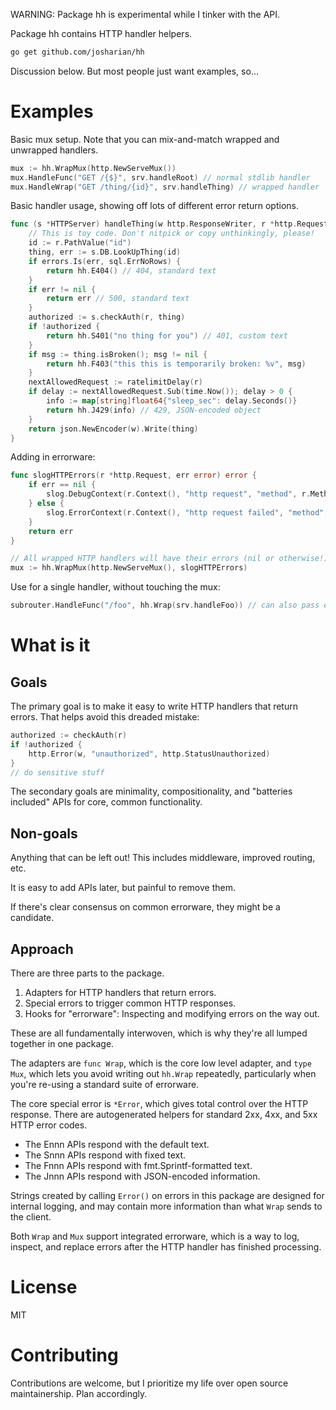 WARNING: Package hh is experimental while I tinker with the API.

Package hh contains HTTP handler helpers.

```sh
go get github.com/josharian/hh
```

Discussion below. But most people just want examples, so...

# Examples

Basic mux setup. Note that you can mix-and-match wrapped and unwrapped handlers.

```go
mux := hh.WrapMux(http.NewServeMux())
mux.HandleFunc("GET /{$}", srv.handleRoot) // normal stdlib handler
mux.HandleWrap("GET /thing/{id}", srv.handleThing) // wrapped handler
```

Basic handler usage, showing off lots of different error return options.

```go
func (s *HTTPServer) handleThing(w http.ResponseWriter, r *http.Request) error {
    // This is toy code. Don't nitpick or copy unthinkingly, please!
    id := r.PathValue("id")
    thing, err := s.DB.LookUpThing(id)
    if errors.Is(err, sql.ErrNoRows) {
        return hh.E404() // 404, standard text
    }
    if err != nil {
        return err // 500, standard text
    }
    authorized := s.checkAuth(r, thing)
    if !authorized {
        return hh.S401("no thing for you") // 401, custom text
    }
    if msg := thing.isBroken(); msg != nil {
        return hh.F403("this this is temporarily broken: %v", msg)
    }
    nextAllowedRequest := ratelimitDelay(r)
    if delay := nextAllowedRequest.Sub(time.Now()); delay > 0 {
        info := map[string]float64{"sleep_sec": delay.Seconds()}
        return hh.J429(info) // 429, JSON-encoded object
    }
    return json.NewEncoder(w).Write(thing)
}
```

Adding in errorware:

```go
func slogHTTPErrors(r *http.Request, err error) error {
	if err == nil {
		slog.DebugContext(r.Context(), "http request", "method", r.Method, "url", r.URL.String())
	} else {
		slog.ErrorContext(r.Context(), "http request failed", "method", r.Method, "url", r.URL.String(), "err", err)
	}
	return err
}

// All wrapped HTTP handlers will have their errors (nil or otherwise!) passed through slogHTTPErrors.
mux := hh.WrapMux(http.NewServeMux(), slogHTTPErrors)
```

Use for a single handler, without touching the mux:

```go
subrouter.HandleFunc("/foo", hh.Wrap(srv.handleFoo)) // can also pass errorware to Wrap
```


# What is it

## Goals

The primary goal is to make it easy to write HTTP handlers that return errors. That helps avoid this dreaded mistake:

```go
authorized := checkAuth(r)
if !authorized {
	http.Error(w, "unauthorized", http.StatusUnauthorized)
}
// do sensitive stuff
```

The secondary goals are minimality, compositionality, and "batteries included" APIs for core, common functionality.

## Non-goals

Anything that can be left out! This includes middleware, improved routing, etc.

It is easy to add APIs later, but painful to remove them.

If there's clear consensus on common errorware, they might be a candidate.

## Approach

There are three parts to the package.

1. Adapters for HTTP handlers that return errors.
2. Special errors to trigger common HTTP responses.
3. Hooks for "errorware": Inspecting and modifying errors on the way out.

These are all fundamentally interwoven, which is why they're all lumped together in one package.

The adapters are `func Wrap`, which is the core low level adapter, and `type Mux`, which lets you avoid writing out `hh.Wrap` repeatedly, particularly when you're re-using a standard suite of errorware.

The core special error is `*Error`, which gives total control over the HTTP response. There are autogenerated helpers for standard 2xx, 4xx, and 5xx HTTP error codes.

* The Ennn APIs respond with the default text.
* The Snnn APIs respond with fixed text.
* The Fnnn APIs respond with fmt.Sprintf-formatted text.
* The Jnnn APIs respond with JSON-encoded information.

Strings created by calling `Error()` on errors in this package are designed for internal logging, and may contain more information than what `Wrap` sends to the client.

Both `Wrap` and `Mux` support integrated errorware, which is a way to log, inspect, and replace errors after the HTTP handler has finished processing.

# License

MIT

# Contributing

Contributions are welcome, but I prioritize my life over open source maintainership. Plan accordingly.
